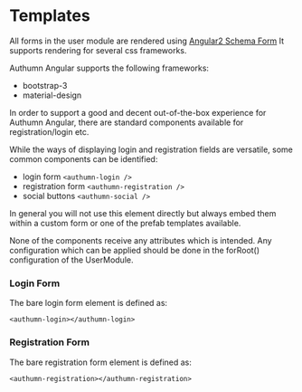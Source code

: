 # Templates

All forms in the user module are rendered using [Angular2 Schema Form](https://github.com/dschnelldavis/angular2-json-schema-form)
It supports rendering for several css frameworks.

Authumn Angular supports the following frameworks:
 - bootstrap-3
 - material-design 
 
In order to support a good and decent out-of-the-box experience for Authumn Angular,
there are standard components available for registration/login etc.

While the ways of displaying login and registration fields are versatile, some common components can be identified:

 - login form `<authumn-login />`
 - registration form `<authumn-registration />`
 - social buttons `<authumn-social />`
 
In general you will not use this element directly but always
embed them within a custom form or one of the prefab templates available.

None of the components receive any attributes which is intended.
Any configuration which can be applied should be done in the forRoot() configuration of the UserModule.

### Login Form

The bare login form element is defined as:

`<authumn-login></authumn-login>`

### Registration Form

The bare registration form element is defined as:

`<authumn-registration></authumn-registration>`

